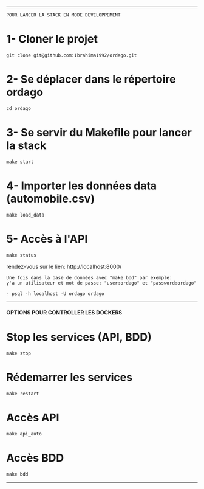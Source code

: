 <!--
    Pour le teste technique, j'ai décidé de le faire avec la librairie python fastAPI,
    sqlAlchemy comme ORM j'ai embarqué Postgres pour la base de données.

    J'ai decidé de cette technologie, pour profiter suite à l'entretien 
    qu'on avait eu en lien avec le poste pour profiter pour vous faire découvrir 
    la technologie fastAPI qui était aussi très adaptée par rapport à la demande.

                ---- Fonctionnalités ----

    - Importer les données (csv) et le traitement qui lui ai associé ave la librairie pandas
    - Ajouter un utilisateur (login && password) car l'API est authentifiée
        Exemple: login: ordago et password:ordago
    - Exposer l'API (les endpoints)

                ---- Architecture ----

    Architecture micro service dockerisé
    API: fastapi + SqlAlchemy
    BASE_DE_DONNÉES: Postgres
--> 
---------------------------------------------------------
    POUR LANCER LA STACK EN MODE DEVELOPPEMENT

# 1- Cloner le projet
    git clone git@github.com:Ibrahima1992/ordago.git

# 2- Se déplacer dans le répertoire ordago
    cd ordago

# 3- Se servir du Makefile pour lancer la stack
    make start

# 4- Importer les données data (automobile.csv)
    make load_data

# 5- Accès à l'API
    make status

<!--    Pour visualiser l'API (swagger Documentation)   -->
rendez-vous sur le lien: http://localhost:8000/

<!--    Pour acceder à la base de données  --->
    Une fois dans la base de données avec "make bdd" par exemple:
    y'a un utilisateur et mot de passe: "user:ordago" et "password:ordago"

    - psql -h localhost -U ordago ordago
--------------------------------------------------------

####    OPTIONS POUR CONTROLLER LES DOCKERS    ####

# Stop les services (API, BDD)
    make stop

# Rédemarrer les services
    make restart

# Accès API
    make api_auto

# Accès BDD
    make bdd

---------------------------------------------------------